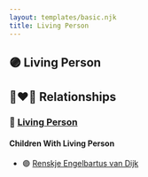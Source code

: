 ```yaml
---
layout: templates/basic.njk
title: Living Person
---
```

## 🟣 Living Person

## 👩‍❤️‍👨 Relationships

### 🔵 [Living Person](/people/8/81341914)

#### Children With Living Person
* 🟣 [Renskje Engelbartus van Dijk](/people/3/31673342)